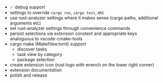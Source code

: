 * ✅ debug support
* settings to override `cargo run`, `cargo test`, etc
* use rust-analyzer settings where it makes sense (cargo paths, additional arguments etc)
* set rust-analyzer settings through convenience commands
* persist selections via extension constext and appropriate keys analoguous to vscode-cmake-tools
* cargo make (Makefilew.toml) support
    * discover tasks
    * task view by category
    * package selection
* create extension icon (rust logo with wrench on the lower right corner)
* extension documentation
* polish and release